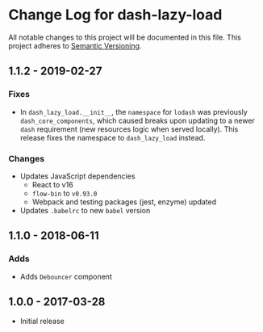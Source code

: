 # Change Log for dash-lazy-load
All notable changes to this project will be documented in this file.
This project adheres to [Semantic Versioning](http://semver.org/).

## 1.1.2 - 2019-02-27
### Fixes
- In `dash_lazy_load.__init__`, the `namespace` for `lodash` was
  previously `dash_core_components`, which caused breaks upon updating
  to a newer `dash` requirement (new resources logic when served
  locally). This release fixes the namespace to `dash_lazy_load`
  instead.

### Changes
- Updates JavaScript dependencies
  - React to v16
  - `flow-bin` to `v0.93.0`
  - Webpack and testing packages (jest, enzyme) updated
- Updates `.babelrc` to new `babel` version

## 1.1.0 - 2018-06-11
### Adds
- Adds `Debouncer` component

## 1.0.0 - 2017-03-28
- Initial release
